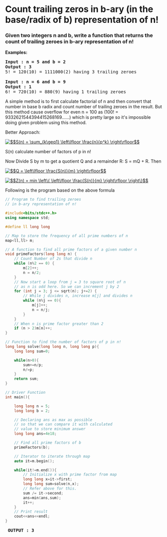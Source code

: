 # Count trailing zeros in b-ary (in the base/radix of b) representation of n!
### Given two integers n and b, write a function that returns the count of trailing zeroes in b-ary representation of n!

**Examples:**
<pre>
<strong>Input : n = 5 and b = 2</strong> 
<strong>Output : 3</strong>
5! = 120(10) = 1111000(2) having 3 trailing zeroes

<strong>Input : n = 6 and b = 9</strong>
<strong>Output : 1</strong>
6! = 720(10) = 880(9) having 1 trailing zeroes
</pre>


A simple method is to first calculate factorial of n and then convert that number in base b radix and count number of trailing zeroes in the result.
But this method cause overflow for even n = 100 as 
(100! = 9332621544394415268169......) which is pretty large so it's impossible doing given problem using this method.

Better Approach:

<a href="https://www.codecogs.com/eqnedit.php?latex=$$S(n)&space;=&space;\sum_{k\geq1}&space;\left\lfloor&space;\frac{n}{p^k}&space;\right\rfloor$$" target="_blank"><img src="https://latex.codecogs.com/gif.latex?$$S(n)&space;=&space;\sum_{k\geq1}&space;\left\lfloor&space;\frac{n}{p^k}&space;\right\rfloor$$" title="$$S(n) = \sum_{k\geq1} \left\lfloor \frac{n}{p^k} \right\rfloor$$" /></a> 

S(n) calculate number of factors of p in n!

Now Divide S by m to get a quotient Q and a remainder R: S = mQ + R. Then


<a href="https://www.codecogs.com/eqnedit.php?latex=$$Q&space;=&space;\left\lfloor&space;\frac{S(n)}{m}&space;\right\rfloor$$" target="_blank"><img src="https://latex.codecogs.com/gif.latex?$$Q&space;=&space;\left\lfloor&space;\frac{S(n)}{m}&space;\right\rfloor$$" title="$$Q = \left\lfloor \frac{S(n)}{m} \right\rfloor$$" /></a>

<a href="https://www.codecogs.com/eqnedit.php?latex=$$Z(n)&space;=&space;min&space;\left\{&space;\left\lfloor&space;\frac{S(n)}{m}&space;\right\rfloor&space;\right\}$$" target="_blank"><img src="https://latex.codecogs.com/gif.latex?$$Z(n)&space;=&space;min&space;\left\{&space;\left\lfloor&space;\frac{S(n)}{m}&space;\right\rfloor&space;\right\}$$" title="$$Z(n) = min \left\{ \left\lfloor \frac{S(n)}{m} \right\rfloor \right\}$$" /></a>



Following is the program based on the above formula

```cpp
// Program to find trailing zeroes
// in b-ary representation of n!

#include<bits/stdc++.h>
using namespace std;

#define ll long long

// Map to store the frequency of all prime numbers of n
map<ll,ll> m;

// A function to find all prime factors of a given number n
void primeFactors(long long n) {
    // Count Number of 2s that divide n
    while (n%2 == 0) { 
        m[2]++; 
        n = n/2; 
    }
    // Now start a loop from j = 3 to square root of n
    // as n is odd here. So we can increment j by 2
    for (int j = 3; j <= sqrt(n); j+=2) {
        // While j divides n, increase m[j] and divides n
        while (n%j == 0){ 
            m[j]++;
            n = n/j; 
        }
    }
    // When n is prime factor greater than 2
    if (n > 2)m[n]++;
}

// Function to find the number of factors of p in n!
long long solve(long long n, long long p){
    long long sum=0;

    while(n>0){
        sum+=n/p;
        n/=p;
    }
    return sum;
}

// Driver Function
int main(){

    long long n = 5;
    long long b = 2;

    // Declaring ans as max as possible
    // so that we can compare it with calculated
    // value to store minimum answer
    long long ans=4e18;

    // Find all prime factors of b
    primeFactors(b);

    // Iterator to iterate through map
    auto it=m.begin();

    while(it!=m.end()){
        // Initialize x with prime factor from map
        long long x=it->first;
        long long sum=solve(n,x);
        // Refer above for this.
        sum /= it->second;
        ans=min(ans,sum);
        it++;
    }
    // Print result
    cout<<ans<<endl;  
}
```

<pre>
<strong> OUTPUT : 3</strong>
</pre>

